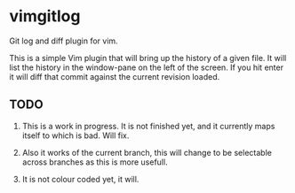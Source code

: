 vimgitlog
=========

Git log and diff plugin for vim.

This is a simple Vim plugin that will bring up the history of a given file. It will list the history
in the window-pane on the left of the screen. If you hit enter it will diff that commit against the
current revision loaded.

TODO
----

1.  This is a work in progress. It is not finished yet, and it currently maps itself to <f7> which is
    bad. Will fix.

2.  Also it works of the current branch, this will change to be selectable across branches as this
    is more usefull.

3.  It is not colour coded yet, it will.
